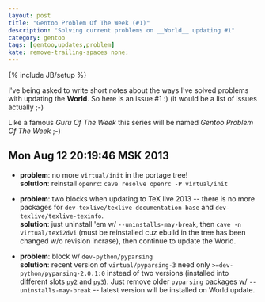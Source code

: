 ```yaml
---
layout: post
title: "Gentoo Problem Of The Week (#1)"
description: "Solving current problems on __World__ updating #1"
category: gentoo
tags: [gentoo,updates,problem]
kate: remove-trailing-spaces none;
---
```

{% include JB/setup %}

I've being asked to write short notes about the ways I've solved problems with updating the __World__.
So here is an issue #1 :) (it would be a list of issues actually ;-)

Like a famous _Guru Of The Week_ this series will be named _Gentoo Problem Of The Week_ ;-)


Mon Aug 12 20:19:46 MSK 2013
----------------------------


* __problem__: no more `virtual/init` in the portage tree!  
  __solution__: reinstall `openrc`: `cave resolve openrc -P virtual/init`

* __problem__: two blocks when updating to TeX live 2013 -- there is no more packages for
  `dev-texlive/texlive-documentation-base` and  `dev-texlive/texlive-texinfo`.  
  __solution__: just uninstall 'em w/ `--uninstalls-may-break`, then `cave -n virtual/texi2dvi`
  (must be reinstalled cuz ebuild in the tree has been changed w/o revision incrase), then
  continue to update the World.

* __problem__: block w/ `dev-python/pyparsing`  
  __solution__: recent version of `virtual/pyparsing-3` need only `>=dev-python/pyparsing-2.0.1:0`
  instead of two versions (installed into different slots `py2` and `py3`). Just remove older `pyparsing`
  packages w/ `--uninstalls-may-break` -- latest version will be installed on World update.

